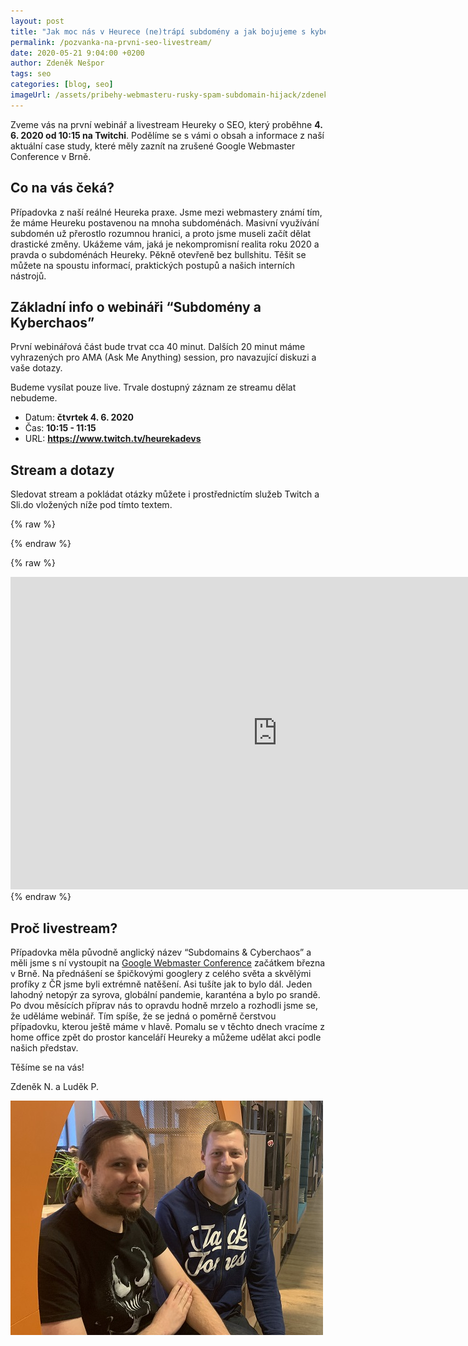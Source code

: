 ```yaml
---
layout: post
title: "Jak moc nás v Heurece (ne)trápí subdomény a jak bojujeme s kyberchaosem? Pozvánka na první SEO livestream"
permalink: /pozvanka-na-prvni-seo-livestream/
date: 2020-05-21 9:04:00 +0200
author: Zdeněk Nešpor
tags: seo
categories: [blog, seo]
imageUrl: /assets/pribehy-webmasteru-rusky-spam-subdomain-hijack/zdenek-a-ludek.jpg
---
```


Zveme vás na první webinář a livestream Heureky o SEO, který proběhne **4. 6. 2020 od 10:15 na Twitchi**. Podělíme se s vámi o obsah a informace z naší aktuální case study, které měly zaznít na zrušené Google Webmaster Conference v Brně.

## Co na vás čeká?

Případovka z naší reálné Heureka praxe. Jsme mezi webmastery známí tím, že máme Heureku postavenou na mnoha subdoménách. Masivní využívání subdomén už přerostlo rozumnou hranici, a proto jsme museli začít dělat drastické změny. Ukážeme vám, jaká je nekompromisní realita roku 2020 a pravda o subdoménách Heureky. Pěkně otevřeně bez bullshitu. Těšit se můžete na spoustu informací, praktických postupů a našich interních nástrojů.

## Základní info o webináři “Subdomény a Kyberchaos”

První webinářová část bude trvat cca 40 minut. Dalších 20 minut máme vyhrazených pro AMA (Ask Me Anything) session, pro navazující diskuzi a vaše dotazy.

Budeme vysílat pouze live. Trvale dostupný záznam ze streamu dělat nebudeme.

- Datum: **čtvrtek 4. 6. 2020**
- Čas: **10:15 - 11:15**
- URL: **https://www.twitch.tv/heurekadevs**

## Stream a dotazy

Sledovat stream a pokládat otázky můžete i prostřednictím služeb Twitch a Sli.do vložených níže pod tímto textem.

{% raw %}
<div id="twitch-embed"></div>
<script src="https://embed.twitch.tv/embed/v1.js"></script>
<script type="text/javascript">
new Twitch.Embed("twitch-embed", {
width: 854,
height: 480,
channel: "heurekadevs",
parent: ["www.heurekadevs.cz", "heurekadevs.cz"]
});
</script>
{% endraw %}

{% raw %}
<iframe src="https://app.sli.do/event/csu8krlr" frameborder="0" height="500px" width="854px"></iframe>
{% endraw %}


## Proč livestream?

Případovka měla původně anglický název “Subdomains & Cyberchaos” a měli jsme s ní vystoupit na [Google Webmaster Conference](https://events.withgoogle.com/webmaster-conference-czsk/speakers/#content) začátkem března v Brně. Na přednášení se špičkovými googlery z celého světa a skvělými profíky z ČR jsme byli extrémně natěšení. Asi tušíte jak to bylo dál. Jeden lahodný netopýr za syrova, globální pandemie, karanténa a bylo po srandě. Po dvou měsících příprav nás to opravdu hodně mrzelo a rozhodli jsme se, že uděláme webinář. Tím spíše, že se jedná o poměrně čerstvou případovku, kterou ještě máme v hlavě. Pomalu se v těchto dnech vracíme z home office zpět do prostor kanceláří Heureky a můžeme udělat akci podle našich představ.

Těšíme se na vás!

Zdeněk N. a Luděk P.


![SEO tým Heureky](/assets/pribehy-webmasteru-rusky-spam-subdomain-hijack/zdenek-a-ludek.jpg "SEO tým Heureky")
